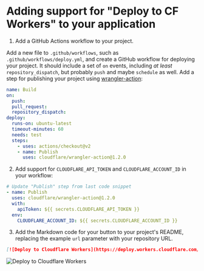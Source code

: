 # Adding support for "Deploy to CF Workers" to your application

1. Add a GitHub Actions workflow to your project.

Add a new file to `.github/workflows`, such as `.github/workflows/deploy.yml`, and create a GitHub workflow for deploying your project. It should include a set of `on` events, including _at least_ `repository_dispatch`, but probably `push` and maybe `schedule` as well. Add a step for publishing your project using [wrangler-action](https://github.com/cloudflare/wrangler-action):

```yaml
name: Build
on:
  push:
  pull_request:
  repository_dispatch:
deploy:
  runs-on: ubuntu-latest
  timeout-minutes: 60
  needs: test
  steps:
    - uses: actions/checkout@v2
    - name: Publish
      uses: cloudflare/wrangler-action@1.2.0
```

2. Add support for `CLOUDFLARE_API_TOKEN` and `CLOUDFLARE_ACCOUNT_ID` in your workflow:

```yaml
# Update "Publish" step from last code snippet
- name: Publish
  uses: cloudflare/wrangler-action@1.2.0
  with:
    apiToken: ${{ secrets.CLOUDFLARE_API_TOKEN }}
  env:
    CLOUDFLARE_ACCOUNT_ID: ${{ secrets.CLOUDFLARE_ACCOUNT_ID }}
```

3. Add the Markdown code for your button to your project's README, replacing the example `url` parameter with your repository URL.

```md
[![Deploy to Cloudflare Workers](https://deploy.workers.cloudflare.com/button)](https://deploy.workers.cloudflare.com/?url=https://github.com/YOURUSERNAME/YOURREPO)
```

![Deploy to Cloudflare Workers](https://deploy.workers.cloudflare.com/button)
